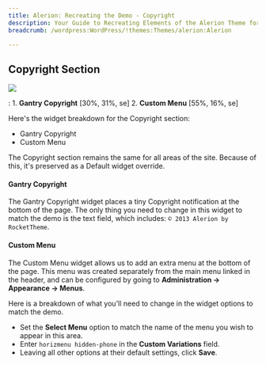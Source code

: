 ```yaml
---
title: Alerion: Recreating the Demo - Copyright
description: Your Guide to Recreating Elements of the Alerion Theme for WordPress
breadcrumb: /wordpress:WordPress/!themes:Themes/alerion:Alerion

---
```


Copyright Section
-----
![][copyright]

:   1. **Gantry Copyright** [30%, 31%, se]
	2. **Custom Menu** [55%, 16%, se]

Here's the widget breakdown for the Copyright section:

* Gantry Copyright
* Custom Menu

The Copyright section remains the same for all areas of the site. Because of this, it's preserved as a Default widget override.

#### Gantry Copyright

The Gantry Copyright widget places a tiny Copyright notification at the bottom of the page. The only thing you need to change in this widget to match the demo is the text field, which includes: `© 2013 Alerion by RocketTheme`. 

#### Custom Menu

The Custom Menu widget allows us to add an extra menu at the bottom of the page. This menu was created separately from the main menu linked in the header, and can be configured by going to **Administration -> Appearance -> Menus**.

Here is a breakdown of what you'll need to change in the widget options to match the demo.

* Set the **Select Menu** option to match the name of the menu you wish to appear in this area.
* Enter `horizmenu hidden-phone` in the **Custom Variations** field.
* Leaving all other options at their default settings, click **Save**.

[copyright]: assets/demo_11.jpeg